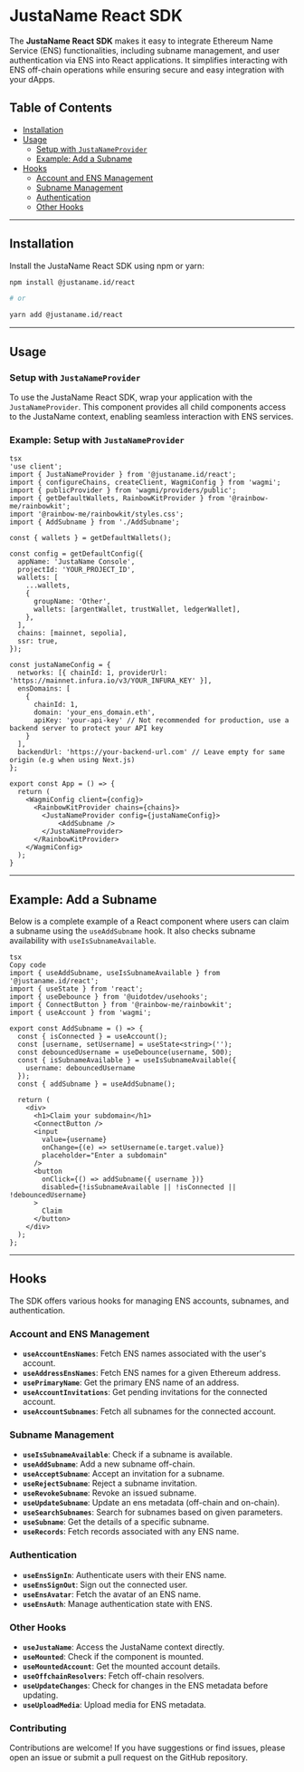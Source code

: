 # JustaName React SDK

The **JustaName React SDK** makes it easy to integrate Ethereum Name Service (ENS) functionalities, including subname management, and user authentication via ENS into React applications. It simplifies interacting with ENS off-chain operations while ensuring secure and easy integration with your dApps.

## Table of Contents

- [Installation](#installation)
- [Usage](#usage)
    - [Setup with `JustaNameProvider`](#setup-with-justanameprovider)
    - [Example: Add a Subname](#example-add-a-subname)
- [Hooks](#hooks)
    - [Account and ENS Management](#account-and-ens-management)
    - [Subname Management](#subname-management)
    - [Authentication](#authentication)
    - [Other Hooks](#other-hooks)
---

## Installation

Install the JustaName React SDK using npm or yarn:

```bash
npm install @justaname.id/react

# or

yarn add @justaname.id/react
```

---

## Usage

### Setup with `JustaNameProvider`

To use the JustaName React SDK, wrap your application with the `JustaNameProvider`. This component provides all child components access to the JustaName context, enabling seamless interaction with ENS services.

### Example: Setup with `JustaNameProvider`

```tsx
tsx
'use client';
import { JustaNameProvider } from '@justaname.id/react';
import { configureChains, createClient, WagmiConfig } from 'wagmi';
import { publicProvider } from 'wagmi/providers/public';
import { getDefaultWallets, RainbowKitProvider } from '@rainbow-me/rainbowkit';
import '@rainbow-me/rainbowkit/styles.css';
import { AddSubname } from './AddSubname';

const { wallets } = getDefaultWallets();

const config = getDefaultConfig({
  appName: 'JustaName Console',
  projectId: 'YOUR_PROJECT_ID',
  wallets: [
    ...wallets,
    {
      groupName: 'Other',
      wallets: [argentWallet, trustWallet, ledgerWallet],
    },
  ],
  chains: [mainnet, sepolia],
  ssr: true,
});

const justaNameConfig = {
  networks: [{ chainId: 1, providerUrl: 'https://mainnet.infura.io/v3/YOUR_INFURA_KEY' }],
  ensDomains: [
    { 
      chainId: 1, 
      domain: 'your_ens_domain.eth',
      apiKey: 'your-api-key' // Not recommended for production, use a backend server to protect your API key
    }
  ],
  backendUrl: 'https://your-backend-url.com' // Leave empty for same origin (e.g when using Next.js)
};

export const App = () => {
  return (
    <WagmiConfig client={config}>
      <RainbowKitProvider chains={chains}>
        <JustaNameProvider config={justaNameConfig}>
            <AddSubname />
        </JustaNameProvider>
      </RainbowKitProvider>
    </WagmiConfig>
  );
}

```

---

## Example: Add a Subname

Below is a complete example of a React component where users can claim a subname using the `useAddSubname` hook. It also checks subname availability with `useIsSubnameAvailable`.

```tsx
tsx
Copy code
import { useAddSubname, useIsSubnameAvailable } from '@justaname.id/react';
import { useState } from 'react';
import { useDebounce } from '@uidotdev/usehooks';
import { ConnectButton } from '@rainbow-me/rainbowkit';
import { useAccount } from 'wagmi';

export const AddSubname = () => {
  const { isConnected } = useAccount();
  const [username, setUsername] = useState<string>('');
  const debouncedUsername = useDebounce(username, 500);
  const { isSubnameAvailable } = useIsSubnameAvailable({ 
    username: debouncedUsername 
  });
  const { addSubname } = useAddSubname();

  return (
    <div>
      <h1>Claim your subdomain</h1>
      <ConnectButton />
      <input
        value={username}
        onChange={(e) => setUsername(e.target.value)}
        placeholder="Enter a subdomain"
      />
      <button
        onClick={() => addSubname({ username })}
        disabled={!isSubnameAvailable || !isConnected || !debouncedUsername}
      >
        Claim
      </button>
    </div>
  );
};

```

---

## Hooks

The SDK offers various hooks for managing ENS accounts, subnames, and authentication.

### Account and ENS Management

- **`useAccountEnsNames`**: Fetch ENS names associated with the user's account.
- **`useAddressEnsNames`**: Fetch ENS names for a given Ethereum address.
- **`usePrimaryName`**: Get the primary ENS name of an address.
- **`useAccountInvitations`**: Get pending invitations for the connected account.
- **`useAccountSubnames`**: Fetch all subnames for the connected account.

### Subname Management

- **`useIsSubnameAvailable`**: Check if a subname is available.
- **`useAddSubname`**: Add a new subname off-chain.
- **`useAcceptSubname`**: Accept an invitation for a subname.
- **`useRejectSubname`**: Reject a subname invitation.
- **`useRevokeSubname`**: Revoke an issued subname.
- **`useUpdateSubname`**: Update an ens metadata (off-chain and on-chain).
- **`useSearchSubnames`**: Search for subnames based on given parameters.
- **`useSubname`**: Get the details of a specific subname.
- **`useRecords`**: Fetch records associated with any ENS name.

[//]: # (### mApp Management)

[//]: # ()
[//]: # (- **`useEnabledMApps`**: Get a list of enabled mApps.)

[//]: # (- **`useIsMAppEnabled`**: Check if a specific mApp is enabled.)

[//]: # (- **`useAddMAppPermission`**: Add permission for an mApp.)

[//]: # (- **`useRevokeMAppPermission`**: Revoke an mApp's permission.)

[//]: # (- **`useCanEnableMApps`**: Check if mApps can be enabled for a subname.)

### Authentication

- **`useEnsSignIn`**: Authenticate users with their ENS name.
- **`useEnsSignOut`**: Sign out the connected user.
- **`useEnsAvatar`**: Fetch the avatar of an ENS name.
- **`useEnsAuth`**: Manage authentication state with ENS.

### Other Hooks

- **`useJustaName`**: Access the JustaName context directly.
- **`useMounted`**: Check if the component is mounted.
- **`useMountedAccount`**: Get the mounted account details.
- **`useOffchainResolvers`**: Fetch off-chain resolvers.
- **`useUpdateChanges`**: Check for changes in the ENS metadata before updating.
- **`useUploadMedia`**: Upload media for ENS metadata.

### Contributing
Contributions are welcome! If you have suggestions or find issues, please open an issue or submit a pull request on the GitHub repository.
